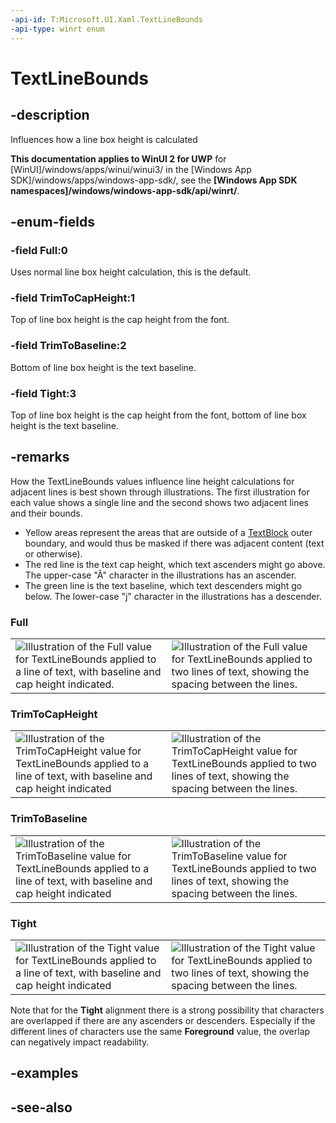 ```yaml
---
-api-id: T:Microsoft.UI.Xaml.TextLineBounds
-api-type: winrt enum
---
```


<!-- Enumeration syntax
public enum Windows.UI.Xaml.TextLineBounds : int
-->

# TextLineBounds

## -description
Influences how a line box height is calculated

**This documentation applies to WinUI 2 for UWP** for [WinUI]/windows/apps/winui/winui3/ in the [Windows App SDK]/windows/apps/windows-app-sdk/, see the **[Windows App SDK namespaces]/windows/windows-app-sdk/api/winrt/**.

## -enum-fields
### -field Full:0
Uses normal line box height calculation, this is the default.

### -field TrimToCapHeight:1
Top of line box height is the cap height from the font.

### -field TrimToBaseline:2
Bottom of line box height is the text baseline.

### -field Tight:3
Top of line box height is the cap height from the font, bottom of line box height is the text baseline.


## -remarks
How the TextLineBounds values influence line height calculations for adjacent lines is best shown through illustrations. The first illustration for each value shows a single line and the second shows two adjacent lines and their bounds.
+ Yellow areas represent the areas that are outside of a [TextBlock](../microsoft.ui.xaml.controls/textblock.md) outer boundary, and would thus be masked if there was adjacent content (text or otherwise).
+ The red line is the text cap height, which text ascenders might go above. The upper-case "Â" character in the illustrations has an ascender.
+ The green line is the text baseline, which text descenders might go below. The lower-case "j" character in the illustrations has a descender.


### Full

<table>
   <tr><td><img src="images/full_single.png" alt="Illustration of the Full value for TextLineBounds applied to a line of text, with baseline and cap height indicated." /></td><td><img src="images/full_multi.png" alt="Illustration of the Full value for TextLineBounds applied to two lines of text, showing the spacing between the lines." /></td></tr>
</table>



### TrimToCapHeight

<table>
   <tr><td><img src="images/ttch_single.png" alt="Illustration of the TrimToCapHeight value for TextLineBounds applied to a line of text, with baseline and cap height indicated" /></td><td><img src="images/ttch_multi.png" alt="Illustration of the TrimToCapHeight value for TextLineBounds applied to two lines of text, showing the spacing between the lines." /></td></tr>
</table>



### TrimToBaseline

<table>
   <tr><td><img src="images/ttb_single.png" alt="Illustration of the TrimToBaseline value for TextLineBounds applied to a line of text, with baseline and cap height indicated" /></td><td><img src="images/ttb_multi.png" alt="Illustration of the TrimToBaseline value for TextLineBounds applied to two lines of text, showing the spacing between the lines." /></td></tr>
</table>



### Tight

<table>
   <tr><td><img src="images/tight_single.png" alt="Illustration of the Tight value for TextLineBounds applied to a line of text, with baseline and cap height indicated" /></td><td><img src="images/tight_multi.png" alt="Illustration of the Tight value for TextLineBounds applied to two lines of text, showing the spacing between the lines." /></td></tr>
</table>

Note that for the **Tight** alignment there is a strong possibility that characters are overlapped if there are any ascenders or descenders. Especially if the different lines of characters use the same **Foreground** value, the overlap can negatively impact readability.

## -examples

## -see-also
